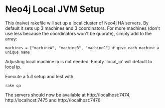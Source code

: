 Neo4j Local JVM Setup
=====================

This (naive) rakefile will set up a local cluster of Neo4j HA servers. By default it sets up 3 machines and 3 coordinators. For more machines (don't use less because the coordinators won't be quorate), simply add to the array: 

    machines = ["machineA", "machineB", "machineC"] # give each machine a unique name

Adjusting local machine ip is not needed. Empty 'local_ip' will default to local ip.

Execute a full setup and test with

    rake qa

The servers should now be available at http://localhost:7474, http://localhost:7475 and http://localhost:7476




